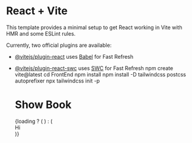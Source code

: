 # React + Vite

This template provides a minimal setup to get React working in Vite with HMR and some ESLint rules.

Currently, two official plugins are available:

- [@vitejs/plugin-react](https://github.com/vitejs/vite-plugin-react/blob/main/packages/plugin-react/README.md) uses [Babel](https://babeljs.io/) for Fast Refresh
- [@vitejs/plugin-react-swc](https://github.com/vitejs/vite-plugin-react-swc) uses [SWC](https://swc.rs/) for Fast Refresh
npm create vite@latest
cd FrontEnd
npm install
npm install -D tailwindcss postcss autoprefixer
npx tailwindcss init -p


    <div className="p-4">
      <BackButton />
      <h1 className="text-3xl my-4"> Show Book</h1>
      {loading ? (
        <Spinner />
      ) : (
        <div>
        <div className="flex flex-col border-2 border-sky-400 rounded-xl w-fit p-4">
          <div className="my-4">
            <span className="text-xl mr-4 text-gray-500">Hi</span>
          </div>
        </div>
        </div>
      )}
    </div>